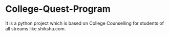 # College-Quest-Program
It is a python project which is based on College Counselling for students of all streams like shiksha.com.
